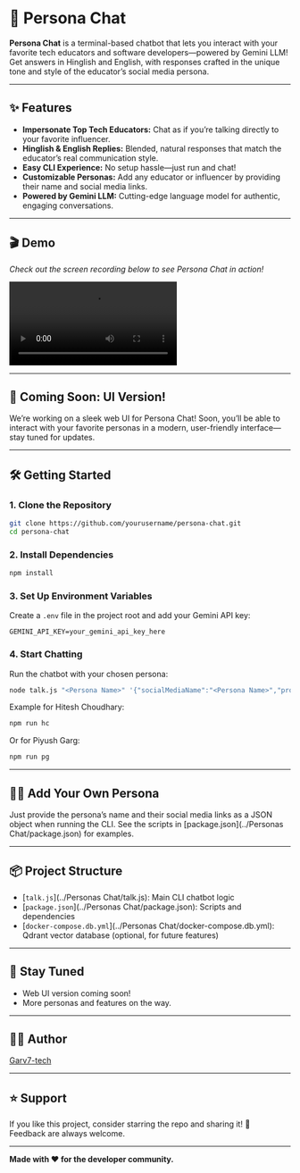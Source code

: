 # 🤖 Persona Chat

**Persona Chat** is a terminal-based chatbot that lets you interact with your favorite tech educators and software developers—powered by Gemini LLM! Get answers in Hinglish and English, with responses crafted in the unique tone and style of the educator’s social media persona.

---

## ✨ Features

- **Impersonate Top Tech Educators:** Chat as if you’re talking directly to your favorite influencer.
- **Hinglish & English Replies:** Blended, natural responses that match the educator’s real communication style.
- **Easy CLI Experience:** No setup hassle—just run and chat!
- **Customizable Personas:** Add any educator or influencer by providing their name and social media links.
- **Powered by Gemini LLM:** Cutting-edge language model for authentic, engaging conversations.

---

## 🎬 Demo

*Check out the screen recording below to see Persona Chat in action!*

<video controls src="./Recording 2025-06-09 072316.mp4" title="Persona Chat Demo"></video>

---

## 🚧 Coming Soon: UI Version!

We’re working on a sleek web UI for Persona Chat! Soon, you’ll be able to interact with your favorite personas in a modern, user-friendly interface—stay tuned for updates.

---

## 🛠️ Getting Started

### 1. Clone the Repository

```sh
git clone https://github.com/yourusername/persona-chat.git
cd persona-chat
```

### 2. Install Dependencies

```sh
npm install
```

### 3. Set Up Environment Variables

Create a `.env` file in the project root and add your Gemini API key:

```
GEMINI_API_KEY=your_gemini_api_key_here
```

### 4. Start Chatting

Run the chatbot with your chosen persona:

```sh
node talk.js "<Persona Name>" '{"socialMediaName":"<Persona Name>","profileLinks":{"YouTube":"<YouTube URL>","X":"<X URL>"}}'
```

Example for Hitesh Choudhary:

```sh
npm run hc
```

Or for Piyush Garg:

```sh
npm run pg
```

---

## 🧑‍💻 Add Your Own Persona

Just provide the persona’s name and their social media links as a JSON object when running the CLI. See the scripts in [package.json](../Personas Chat/package.json) for examples.

---

## 📦 Project Structure

- [`talk.js`](../Personas Chat/talk.js): Main CLI chatbot logic
- [`package.json`](../Personas Chat/package.json): Scripts and dependencies
- [`docker-compose.db.yml`](../Personas Chat/docker-compose.db.yml): Qdrant vector database (optional, for future features)

---
## 📢 Stay Tuned

- Web UI version coming soon!
- More personas and features on the way.

---
## 👨‍💻 Author

 [Garv7-tech](https://github.com/Garv7-tech)

---
## ⭐️ Support

If you like this project, consider starring the repo and sharing it! 🌟  
Feedback are always welcome.

---

**Made with ❤️ for the developer community.**



